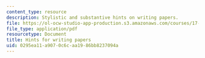 ```yaml
---
content_type: resource
description: Stylistic and substantive hints on writing papers.
file: https://ol-ocw-studio-app-production.s3.amazonaws.com/courses/17-53-democratization-in-asia-africa-and-latin-america-fall-2001/0295ea11a9070c6caa1986bb8237094a_hintsforwritingpapers.pdf
file_type: application/pdf
resourcetype: Document
title: Hints for writing papers
uid: 0295ea11-a907-0c6c-aa19-86bb8237094a
---
```

